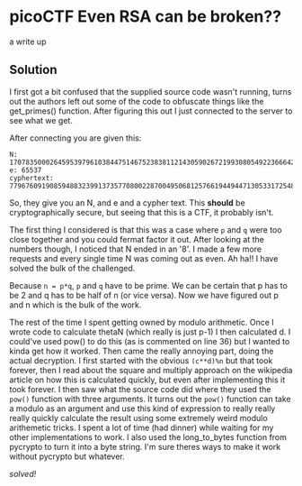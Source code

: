 # picoCTF Even RSA can be broken??
a write up

## Solution

I first got a bit confused that the supplied source code wasn't running, turns out the authors left out some of the code to obfuscate things like the get_primes() function. After figuring this out I just connected to the server to see what we get.

After connecting you are given this:
```
N: 17078350002645953979610384475146752383811214305902672199308054922366642494852419271607691702569460810501954600975037733591402136305154154474667516557842018
e: 65537
cyphertext: 7796760919085948832399137357708002287004950681257661944944713053317254839990079395656897823717435929711152713363772987762568738782270217575210927778887879
```
So, they give you an N, and e and a cypher text. This **should** be cryptographically secure, but seeing that this is a CTF, it probably isn't.

The first thing I considered is that this was a case where `p` and `q` were too close together and you could fermat factor it out. After looking at the numbers though, I noticed that N ended in an '8'. I made a few more requests and every single time N was coming out as even. Ah ha!! I have solved the bulk of the challenged.

Because `n = p*q`, `p` and `q` have to be prime. We can be certain that p has to be 2 and q has to be half of n (or vice versa). Now we have figured out p and n which is the bulk of the work.

The rest of the time I spent getting owned by modulo arithmetic. Once I wrote code to calculate thetaN (which really is just p-1) I then calculated d. I could've used pow() to do this (as is commented on line 36) but I wanted to kinda get how it worked. Then came the really annoying part, doing the actual decryption. I first started with the obvious `(c**d)%n` but that took forever, then I read about the square and multiply approach on the wikipedia article on how this is calculated quickly, but even after implementing this it took forever. I then saw what the source code did where they used the `pow()` function with three arguments. It turns out the `pow()` function can take a modulo as an argument and use this kind of expression to really really really quickly calculate the result using some extremely weird modulo arithemetic tricks. I spent a lot of time (had dinner) while waiting for my other implementations to work. I also used the long_to_bytes function from pycrypto to turn it into a byte string. I'm sure theres ways to make it work without pycrypto but whatever.

*solved!*